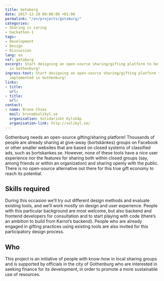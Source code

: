 ```yaml
---
title: Getaborg
date: 2017-12-20 00:00:00 +01:00
permalink: "/en/projects/getaborg/"
categories:
- Sharing is caring
- hackathon-1
tags:
- Development
- Design
- Discussion
lang: en
ref: getaborg
excerpt: Start designing an open-source sharing/gifting platform to be first implemented
  in Gothenburg!
ingress-text: Start designing an open-source sharing/gifting platform to be first
  implemented in Gothenburg!
links:
- title: 
  url: 
- title: 
  url: 
contact:
- name: Bruno Chies
  mail: bruno@solikyl.se
  organisation: Solidariskt Kylskåp
  organisation-link: http://solikyl.se/
---
```


Gothenburg needs an open-source gifting/sharing platform! Thousands of people are already sharing at give-away (bortskänkes) groups on Facebook or other smaller websites that are based on closed systems of classified ads, such as bortskankes.se. However, none of these tools have a nice user experience nor the features for sharing both within closed groups (say, among friends or within an organization) and sharing openly with the public. There is no open-source alternative out there for this true gift economy to reach its potential.

## Skills required

During this occasion we’ll try out different design methods and evaluate existing tools, and we’ll work mostly on design and user experience. People with this particular background are most welcome, but also backend and frontend developers for consultation and to start playing with code (there’s an ambition to build from Karrot’s backend). People who are already engaged in gifting practices using existing tools are also invited for this participatory design process.

## Who

This project is an initiative of people with know-how in local sharing groups and is supported by officials in the city of Gothenburg who are interested in seeking finance for its development, in order to promote a more sustainable use of resources.